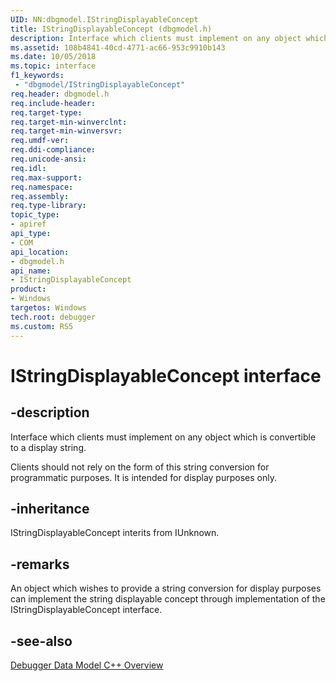 ```yaml
---
UID: NN:dbgmodel.IStringDisplayableConcept
title: IStringDisplayableConcept (dbgmodel.h)
description: Interface which clients must implement on any object which is convertible to a display string.
ms.assetid: 108b4841-40cd-4771-ac66-953c9910b143
ms.date: 10/05/2018
ms.topic: interface
f1_keywords:
 - "dbgmodel/IStringDisplayableConcept"
req.header: dbgmodel.h
req.include-header:
req.target-type:
req.target-min-winverclnt:
req.target-min-winversvr:
req.umdf-ver:
req.ddi-compliance:
req.unicode-ansi:
req.idl:
req.max-support:
req.namespace:
req.assembly:
req.type-library: 
topic_type: 
- apiref
api_type: 
- COM
api_location: 
- dbgmodel.h
api_name: 
- IStringDisplayableConcept
product:
- Windows
targetos: Windows
tech.root: debugger
ms.custom: RS5
---
```


# IStringDisplayableConcept interface

## -description

Interface which clients must implement on any object which is convertible to a display string.

Clients should not rely on the form of this string conversion for programmatic purposes.  It is intended for display purposes only.

## -inheritance
IStringDisplayableConcept interits from IUnknown. 

## -remarks

An object which wishes to provide a string conversion for display purposes can implement the string displayable concept through implementation of the IStringDisplayableConcept interface. 

## -see-also

[Debugger Data Model C++ Overview](https://docs.microsoft.com/windows-hardware/drivers/debugger/data-model-cpp-overview)
